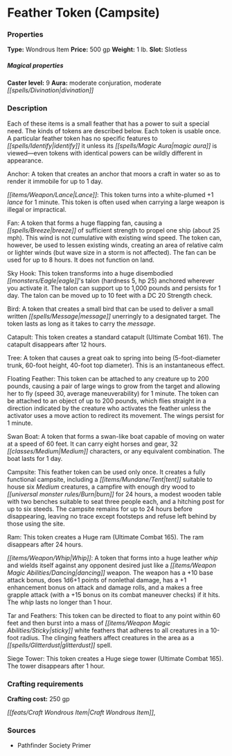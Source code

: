 ﻿---
Title: "Feather Token (Campsite)"
Type: "Wondrous Item"
Price: "500 gp"
Weight: "1 lb."
Slot: "Slotless"
Caster level: "9"
Aura: "moderate conjuration, moderate divination"
Description: |
  "Each of these items is a small feather that has a power to suit a special need. The kinds of tokens are described below. Each token is usable once. A particular feather token has no specific features to identify it unless its magic aura is viewed—even tokens with identical powers can be wildly different in appearance.
  _Anchor_: A token that creates an anchor that moors a craft in water so as to render it immobile for up to 1 day.
  _Lance_: This token turns into a white-plumed _+1 lance_ for 1 minute. This token is often used when carrying a large weapon is illegal or impractical.
  _Fan_: A token that forms a huge flapping fan, causing a breeze of sufficient strength to propel one ship (about 25 mph). This wind is not cumulative with existing wind speed. The token can, however, be used to lessen existing winds, creating an area of relative calm or lighter winds (but wave size in a storm is not affected). The fan can be used for up to 8 hours. It does not function on land.
  _Sky Hook_: This token transforms into a huge disembodied eagle's talon (hardness 5, hp 25) anchored wherever you activate it. The talon can support up to 1,000 pounds and persists for 1 day. The talon can be moved up to 10 feet with a DC 20 Strength check.
  _Bird_: A token that creates a small bird that can be used to deliver a small written message unerringly to a designated target. The token lasts as long as it takes to carry the message.
  _Catapult_: This token creates a standard catapult (_Ultimate Combat_ 161). The catapult disappears after 12 hours.
  _Tree_: A token that causes a great oak to spring into being (5-foot-diameter trunk, 60-foot height, 40-foot top diameter). This is an instantaneous effect.
  _Floating Feather_: This token can be attached to any creature up to 200 pounds, causing a pair of large wings to grow from the target and allowing her to fly (speed 30, average maneuverability) for 1 minute. The token can be attached to an object of up to 200 pounds, which flies straight in a direction indicated by the creature who activates the feather unless the activator uses a move action to redirect its movement. The wings persist for 1 minute.
  _Swan Boat_: A token that forms a swan-like boat capable of moving on water at a speed of 60 feet. It can carry eight horses and gear, 32 Medium characters, or any equivalent combination. The boat lasts for 1 day.
  _Campsite_: This feather token can be used only once. It creates a fully functional campsite, including a tent suitable to house six Medium creatures, a campfire with enough dry wood to burn for 24 hours, a modest wooden table with two benches suitable to seat three people each, and a hitching post for up to six steeds. The campsite remains for up to 24 hours before disappearing, leaving no trace except footsteps and refuse left behind by those using the site.
  _Ram_: This token creates a Huge ram (_Ultimate Combat_ 165). The ram disappears after 24 hours.
  _Whip_: A token that forms into a huge leather whip and wields itself against any opponent desired just like a _dancing_ weapon. The weapon has a +10 base attack bonus, does 1d6+1 points of nonlethal damage, has a +1 enhancement bonus on attack and damage rolls, and a makes a free grapple attack (with a +15 bonus on its combat maneuver checks) if it hits. The whip lasts no longer than 1 hour.
  _Tar and Feathers_: This token can be directed to float to any point within 60 feet and then burst into a mass of sticky white feathers that adheres to all creatures in a 10-foot radius. The clinging feathers affect creatures in the area as a _glitterdust_ spell.
  _Siege Tower_: This token creates a Huge siege tower (_Ultimate Combat_ 165). The tower disappears after 1 hour."
Crafting cost: "250 gp"
Sources: "['Pathfinder Society Primer']"
---

# Feather Token (Campsite)

### Properties

**Type:** Wondrous Item **Price:** 500 gp **Weight:** 1 lb. **Slot:** Slotless

##### Magical properties

**Caster level:** 9 **Aura:** moderate conjuration, moderate _[[spells/Divination|divination]]_

### Description

Each of these items is a small feather that has a power to suit a special need. The kinds of tokens are described below. Each token is usable once. A particular feather token has no specific features to _[[spells/Identify|identify]]_ it unless its _[[spells/Magic Aura|magic aura]]_ is viewed—even tokens with identical powers can be wildly different in appearance.

Anchor: A token that creates an anchor that moors a craft in water so as to render it immobile for up to 1 day.

_[[items/Weapon/Lance|Lance]]_: This token turns into a white-plumed +1 _lance_ for 1 minute. This token is often used when carrying a large weapon is illegal or impractical.

Fan: A token that forms a huge flapping fan, causing a _[[spells/Breeze|breeze]]_ of sufficient strength to propel one ship (about 25 mph). This wind is not cumulative with existing wind speed. The token can, however, be used to lessen existing winds, creating an area of relative calm or lighter winds (but wave size in a storm is not affected). The fan can be used for up to 8 hours. It does not function on land.

Sky Hook: This token transforms into a huge disembodied _[[monsters/Eagle|eagle]]_'s talon (hardness 5, hp 25) anchored wherever you activate it. The talon can support up to 1,000 pounds and persists for 1 day. The talon can be moved up to 10 feet with a DC 20 Strength check.

Bird: A token that creates a small bird that can be used to deliver a small written _[[spells/Message|message]]_ unerringly to a designated target. The token lasts as long as it takes to carry the _message_.

Catapult: This token creates a standard catapult (Ultimate Combat 161). The catapult disappears after 12 hours.

Tree: A token that causes a great oak to spring into being (5-foot-diameter trunk, 60-foot height, 40-foot top diameter). This is an instantaneous effect.

Floating Feather: This token can be attached to any creature up to 200 pounds, causing a pair of large wings to grow from the target and allowing her to fly (speed 30, average maneuverability) for 1 minute. The token can be attached to an object of up to 200 pounds, which flies straight in a direction indicated by the creature who activates the feather unless the activator uses a move action to redirect its movement. The wings persist for 1 minute.

Swan Boat: A token that forms a swan-like boat capable of moving on water at a speed of 60 feet. It can carry eight horses and gear, 32 _[[classes/Medium|Medium]]_ characters, or any equivalent combination. The boat lasts for 1 day.

Campsite: This feather token can be used only once. It creates a fully functional campsite, including a _[[items/Mundane/Tent|tent]]_ suitable to house six _Medium_ creatures, a campfire with enough dry wood to _[[universal monster rules/Burn|burn]]_ for 24 hours, a modest wooden table with two benches suitable to seat three people each, and a hitching post for up to six steeds. The campsite remains for up to 24 hours before disappearing, leaving no trace except footsteps and refuse left behind by those using the site.

Ram: This token creates a Huge ram (Ultimate Combat 165). The ram disappears after 24 hours.

_[[items/Weapon/Whip|Whip]]_: A token that forms into a huge leather _whip_ and wields itself against any opponent desired just like a _[[items/Weapon Magic Abilities/Dancing|dancing]]_ weapon. The weapon has a +10 base attack bonus, does 1d6+1 points of nonlethal damage, has a +1 enhancement bonus on attack and damage rolls, and a makes a free grapple attack (with a +15 bonus on its combat maneuver checks) if it hits. The _whip_ lasts no longer than 1 hour.

Tar and Feathers: This token can be directed to float to any point within 60 feet and then burst into a mass of _[[items/Weapon Magic Abilities/Sticky|sticky]]_ white feathers that adheres to all creatures in a 10-foot radius. The clinging feathers affect creatures in the area as a _[[spells/Glitterdust|glitterdust]]_ spell.

Siege Tower: This token creates a Huge siege tower (Ultimate Combat 165). The tower disappears after 1 hour.

### Crafting requirements

**Crafting cost:** 250 gp

_[[feats/Craft Wondrous Item|Craft Wondrous Item]]_,

### Sources

* Pathfinder Society Primer